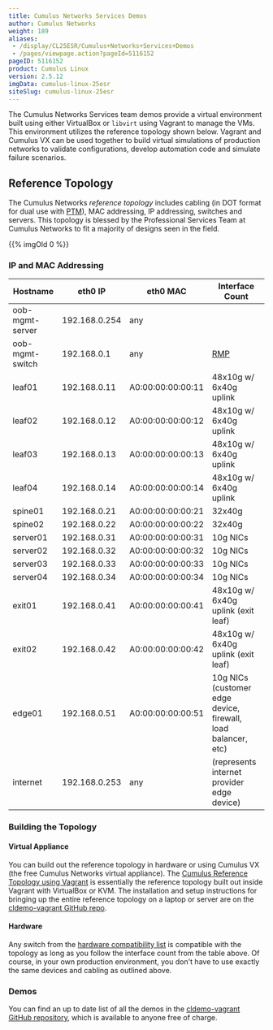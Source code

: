 ```yaml
---
title: Cumulus Networks Services Demos
author: Cumulus Networks
weight: 189
aliases:
 - /display/CL25ESR/Cumulus+Networks+Services+Demos
 - /pages/viewpage.action?pageId=5116152
pageID: 5116152
product: Cumulus Linux
version: 2.5.12
imgData: cumulus-linux-25esr
siteSlug: cumulus-linux-25esr
---
```

The Cumulus Networks Services team demos provide a virtual environment
built using either VirtualBox or `libvirt` using Vagrant to manage the
VMs. This environment utilizes the reference topology shown below.
Vagrant and Cumulus VX can be used together to build virtual simulations
of production networks to validate configurations, develop automation
code and simulate failure scenarios.

## Reference Topology</span>

The Cumulus Networks *reference topology* includes cabling (in DOT
format for dual use with
[PTM](/version/cumulus-linux-25esr/Layer-1-and-Layer-2-Features/Prescriptive-Topology-Manager-PTM)),
MAC addressing, IP addressing, switches and servers. This topology is
blessed by the Professional Services Team at Cumulus Networks to fit a
majority of designs seen in the field.

{{% imgOld 0 %}}

### IP and MAC Addressing</span>

| Hostname        | eth0 IP       | eth0 MAC          | Interface Count                                               |
| --------------- | ------------- | ----------------- | ------------------------------------------------------------- |
| oob-mgmt-server | 192.168.0.254 | any               |                                                               |
| oob-mgmt-switch | 192.168.0.1   | any               | [RMP](https://cumulusnetworks.com/cumulus-rmp/overview/)      |
| leaf01          | 192.168.0.11  | A0:00:00:00:00:11 | 48x10g w/ 6x40g uplink                                        |
| leaf02          | 192.168.0.12  | A0:00:00:00:00:12 | 48x10g w/ 6x40g uplink                                        |
| leaf03          | 192.168.0.13  | A0:00:00:00:00:13 | 48x10g w/ 6x40g uplink                                        |
| leaf04          | 192.168.0.14  | A0:00:00:00:00:14 | 48x10g w/ 6x40g uplink                                        |
| spine01         | 192.168.0.21  | A0:00:00:00:00:21 | 32x40g                                                        |
| spine02         | 192.168.0.22  | A0:00:00:00:00:22 | 32x40g                                                        |
| server01        | 192.168.0.31  | A0:00:00:00:00:31 | 10g NICs                                                      |
| server02        | 192.168.0.32  | A0:00:00:00:00:32 | 10g NICs                                                      |
| server03        | 192.168.0.33  | A0:00:00:00:00:33 | 10g NICs                                                      |
| server04        | 192.168.0.34  | A0:00:00:00:00:34 | 10g NICs                                                      |
| exit01          | 192.168.0.41  | A0:00:00:00:00:41 | 48x10g w/ 6x40g uplink (exit leaf)                            |
| exit02          | 192.168.0.42  | A0:00:00:00:00:42 | 48x10g w/ 6x40g uplink (exit leaf)                            |
| edge01          | 192.168.0.51  | A0:00:00:00:00:51 | 10g NICs (customer edge device, firewall, load balancer, etc) |
| internet        | 192.168.0.253 | any               | (represents internet provider edge device)                    |

### Building the Topology</span>

#### Virtual Appliance</span>

You can build out the reference topology in hardware or using Cumulus VX
(the free Cumulus Networks virtual appliance). The [Cumulus Reference
Topology using
Vagrant](https://github.com/CumulusNetworks/cldemo-vagrant/tree/2.5.x)
is essentially the reference topology built out inside Vagrant with
VirtualBox or KVM. The installation and setup instructions for bringing
up the entire reference topology on a laptop or server are on the
[cldemo-vagrant GitHub
repo](https://github.com/CumulusNetworks/cldemo-vagrant/tree/2.5.x).

#### Hardware</span>

Any switch from the [hardware compatibility
list](https://cumulusnetworks.com/support/linux-hardware-compatibility-list/)
is compatible with the topology as long as you follow the interface
count from the table above. Of course, in your own production
environment, you don't have to use exactly the same devices and cabling
as outlined above.

### Demos</span>

You can find an up to date list of all the demos in the [cldemo-vagrant
GitHub
repository](https://github.com/CumulusNetworks/cldemo-vagrant/tree/2.5.x#available-demos),
which is available to anyone free of charge.

<article id="html-search-results" class="ht-content" style="display: none;">

</article>

<footer id="ht-footer">

</footer>

